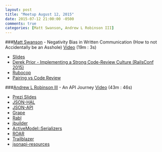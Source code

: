 ```yaml
---
layout: post
title: "Meetup August 12, 2015"
date: 2015-07-12 21:00:00 -0500
comments: true
categories: [Matt Swanson, Andrew L Robinson III]
---
```



###[Matt Swanson](https://twitter.com/_swanson) - Negativity Bias in Written Communication (How to not Accidentally be an Asshole)
[Video](http://podcast.404dev.com/episodes/Matt%20Swanson%20-%20Negativity%20Bias%20in%20Written%20Communication.mp4) (19m : 3s)

* [Slides](https://www.dropbox.com/s/c67wwqy0igekkg4/negativity-bias.pdf?dl=0)
* [Derek Prior - Implementing a Strong Code-Review Culture (RailsConf 2015)](https://www.youtube.com/watch?v=PJjmw9TRB7s)
* [Rubocop](https://github.com/bbatsov/rubocop)
* [Pairing vs Code Review](http://phinze.github.io/2013/12/08/pairing-vs-code-review.html)


###[Andrew L Robinson III](http://twitter.com/ar3_me) - An API Journey
[Video](http://podcast.404dev.com/episodes/2015-08-12_Andrew%20Robinson%20III%20-%20An%20API%20Journey) (43m : 46s)

* [Prezi Slides](https://prezi.com/mkwcvhrs6rjp/an-api-journey/)
* [JSON-HAL](http://stateless.co/hal_specification.html)
* [JSON-API](http://jsonapi.org/)
* [Grape](https://github.com/ruby-grape/grape)
* [Rabl](https://github.com/nesquena/rabl)
* [jbuilder](https://github.com/rails/jbuilder)
* [ActiveModel::Serializers](https://github.com/rails-api/active_model_serializers)
* [ROAR](https://github.com/apotonick/roar)
* [Trailblazer](https://github.com/apotonick/trailblazer)
* [jsonapi-resources](https://github.com/cerebris/jsonapi-resources)
